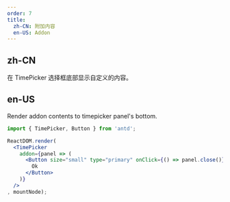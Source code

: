 ```yaml
---
order: 7
title:
  zh-CN: 附加内容
  en-US: Addon
---
```


## zh-CN

在 TimePicker 选择框底部显示自定义的内容。

## en-US

Render addon contents to timepicker panel's bottom.

````jsx
import { TimePicker, Button } from 'antd';

ReactDOM.render(
  <TimePicker
    addon={panel => (
      <Button size="small" type="primary" onClick={() => panel.close()}>
        Ok
      </Button>
    )}
  />
, mountNode);
````
